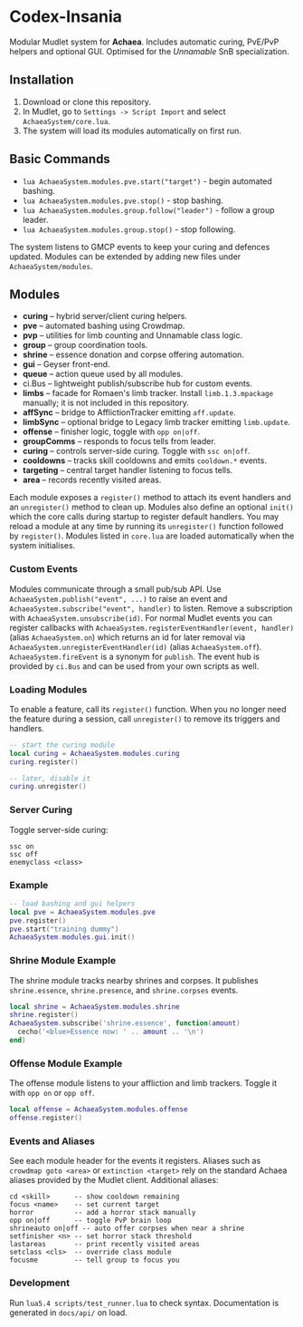 # Codex-Insania

Modular Mudlet system for **Achaea**. Includes automatic curing, PvE/PvP helpers and optional GUI.  Optimised for the *Unnamable* SnB specialization.

## Installation
1. Download or clone this repository.
2. In Mudlet, go to `Settings -> Script Import` and select `AchaeaSystem/core.lua`.
3. The system will load its modules automatically on first run.

## Basic Commands
- `lua AchaeaSystem.modules.pve.start("target")` - begin automated bashing.
- `lua AchaeaSystem.modules.pve.stop()` - stop bashing.
- `lua AchaeaSystem.modules.group.follow("leader")` - follow a group leader.
- `lua AchaeaSystem.modules.group.stop()` - stop following.

The system listens to GMCP events to keep your curing and defences updated. Modules can be extended by adding new files under `AchaeaSystem/modules`.

## Modules
- **curing** – hybrid server/client curing helpers.
- **pve** – automated bashing using Crowdmap.
- **pvp** – utilities for limb counting and Unnamable class logic.
- **group** – group coordination tools.
- **shrine** – essence donation and corpse offering automation.
- **gui** – Geyser front-end.
 - **queue** – action queue used by all modules.
 - ci.Bus – lightweight publish/subscribe hub for custom events.
- **limbs** – facade for Romaen's limb tracker. Install `limb.1.3.mpackage` manually; it is not included in this repository.
- **affSync** – bridge to AfflictionTracker emitting `aff.update`.
- **limbSync** – optional bridge to Legacy limb tracker emitting `limb.update`.
- **offense** – finisher logic, toggle with `opp on|off`.
- **groupComms** – responds to focus tells from leader.
- **curing** – controls server-side curing. Toggle with `ssc on|off`.
- **cooldowns** – tracks skill cooldowns and emits `cooldown.*` events.
- **targeting** – central target handler listening to focus tells.
- **area** – records recently visited areas.

Each module exposes a `register()` method to attach its event handlers and an `unregister()` method to clean up.
Modules also define an optional `init()` which the core calls during startup to register default handlers. You may reload a module at any time by running its `unregister()` function followed by `register()`.
Modules listed in `core.lua` are loaded automatically when the system initialises.

### Custom Events
Modules communicate through a small pub/sub API. Use `AchaeaSystem.publish("event", ...)` to raise an event and `AchaeaSystem.subscribe("event", handler)` to listen. Remove a subscription with `AchaeaSystem.unsubscribe(id)`.
For normal Mudlet events you can register callbacks with `AchaeaSystem.registerEventHandler(event, handler)` (alias `AchaeaSystem.on`) which returns an id for later removal via `AchaeaSystem.unregisterEventHandler(id)` (alias `AchaeaSystem.off`). `AchaeaSystem.fireEvent` is a synonym for `publish`.
The event hub is provided by `ci.Bus` and can be used from your own scripts as well.

### Loading Modules
To enable a feature, call its `register()` function. When you no longer need the
feature during a session, call `unregister()` to remove its triggers and handlers.

```lua
-- start the curing module
local curing = AchaeaSystem.modules.curing
curing.register()

-- later, disable it
curing.unregister()
```

### Server Curing
Toggle server-side curing:

```
ssc on
ssc off
enemyclass <class>
```

### Example
```lua
-- load bashing and gui helpers
local pve = AchaeaSystem.modules.pve
pve.register()
pve.start("training dummy")
AchaeaSystem.modules.gui.init()
```


### Shrine Module Example
The shrine module tracks nearby shrines and corpses. It publishes `shrine.essence`, `shrine.presence`, and `shrine.corpses` events.

```lua
local shrine = AchaeaSystem.modules.shrine
shrine.register()
AchaeaSystem.subscribe('shrine.essence', function(amount)
  cecho('<blue>Essence now: ' .. amount .. '\n')
end)
```

### Offense Module Example
The offense module listens to your affliction and limb trackers. Toggle it with
`opp on` or `opp off`.

```lua
local offense = AchaeaSystem.modules.offense
offense.register()
```
### Events and Aliases
See each module header for the events it registers. Aliases such as `crowdmap goto <area>` or `extinction <target>` rely on the standard Achaea aliases provided by the Mudlet client.
Additional aliases:
```
cd <skill>      -- show cooldown remaining
focus <name>    -- set current target
horror          -- add a horror stack manually
opp on|off      -- toggle PvP brain loop
shrineauto on|off -- auto offer corpses when near a shrine
setfinisher <n> -- set horror stack threshold
lastareas       -- print recently visited areas
setclass <cls>  -- override class module
focusme         -- tell group to focus you
```

### Development
Run `lua5.4 scripts/test_runner.lua` to check syntax. Documentation is generated in `docs/api/` on load.
